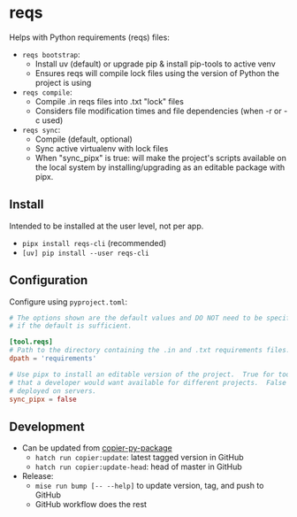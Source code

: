 reqs
====

Helps with Python requirements (reqs) files:

- `reqs bootstrap`:
    - Install uv (default) or upgrade pip & install pip-tools to active venv
    - Ensures reqs will compile lock files using the version of Python the project is using
- `reqs compile`:
    - Compile .in reqs files into .txt "lock" files
    - Considers file modification times and file dependencies (when -r or -c used)
- `reqs sync`:
    - Compile (default, optional)
    - Sync active virtualenv with lock files
    - When "sync_pipx" is true: will make the project's scripts available on the local system by
        installing/upgrading as an editable package with pipx.


## Install

Intended to be installed at the user level, not per app.

- `pipx install reqs-cli` (recommended)
- `[uv] pip install --user reqs-cli`


## Configuration

Configure using `pyproject.toml`:


```toml
# The options shown are the default values and DO NOT need to be specified
# if the default is sufficient.

[tool.reqs]
# Path to the directory containing the .in and .txt requirements files.  Relative to pyproject.toml.
dpath = 'requirements'

# Use pipx to install an editable version of the project.  True for tools like reqs and env-config
# that a developer would want available for different projects.  False for most client projects
# deployed on servers.
sync_pipx = false
```


## Development

- Can be updated from [copier-py-package](https://github.com/level12/copier-py-package)
    - `hatch run copier:update`: latest tagged version in GitHub
    - `hatch run copier:update-head`: head of master in GitHub
- Release:
    - `mise run bump [-- --help]` to update version, tag, and push to GitHub
    - GitHub workflow does the rest
